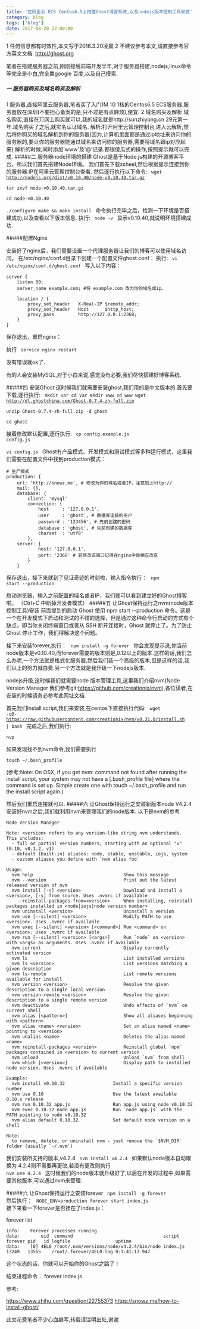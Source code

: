 ```yaml
---
title: '在阿里云 ECS Centos6.5上搭建Ghost博客系统,以及nodejs版本控制工具安装'
category: blog
tags: ['blog']
date: 2017-08-20 22:00:00
---
```


1 任何信息都有时效性,本文写于2016.3.20凌晨
2 不建议参考本文,请直接参考官方英文文档. http://ghost.org

笔者在搭建服务器之前,刚刚接触前端开发半年,对于服务器搭建,nodejs,linux命令等完全是小白,完全靠google 百度,以及自己摸索.

##### 一 服务器购买及域名购买及解析
1 服务器,直接阿里云服务器,笔者买了入门1M 1G 1核的Centos6.5 ECS服务器.服务器放在深圳(不要担心备案的是,只不过是有点麻烦),便宜.
2 域名购买及解析
域名购买,直接在万网上购买就可以,我的域名就是http://sunzhiyong.cn
29元第一年.域名购买了之后,就实名认证域名.
解析:打开阿里云管理控制台,进入云解析,然后将你购买的域名解析到你的服务器(因为,计算机里面都是通过ip地址来访问你的服务器的,要让你的服务器能通过域名来访问你的服务器,需要将域名跟ip对应起来).解析的时候,同时添加'www'及'@'记录.都很傻瓜式的操作,按照提示就可以完成.
#####二 服务器node环境的搭建
Ghost是基于Node.js构建的开源博客平台，所以我们首先搭建Node环境。
我们首先下载xsheel,然后根据提示连接到你的服务器.IP在阿里云管理控制台查看.
然后逐行执行以下命令:
<code>
wget http://nodejs.org/dist/v0.10.40/node-v0.10.40.tar.gz  
tar zxvf node-v0.10.40.tar.gz  
cd node-v0.10.40  
./configure 
make && make install 
</code>
命令执行完毕之后，检测一下环境是否搭建成功,以及查看以下版本信息.
执行:
<code>
node -v 
</code>
显示v0.10.40,就说明环境搭建成功.

#####配置Nginx 

安装好了nginx后，我们需要设置一个代理服务器让我们的博客可以使用域名访问。 在/etc/nginx/conf.d目录下创建一个配置文件ghost.conf：
执行:
<code>
vi /etc/nginx/conf.d/ghost.conf 
</code>
写入以下内容：
```
server {  
    listen 80;
    server_name example.com; #将 example.com 改为你的域名或ip。

    location / {
        proxy_set_header   X-Real-IP $remote_addr;
        proxy_set_header   Host      $http_host;
        proxy_pass         http://127.0.0.1:2368;
    }
}
```

保存退出，重启nginx：

执行
<code>
service nginx restart  
</code>
没有错误就ok了.

有的人会安装MySQL,对于小白来说,感觉没有必要,我们尽快搭建好博客系统.

#####四 安装Ghost
这时候我们就需要安装ghost,我们用的是中文版本的.首先要下载,逐行执行:
<code>
mkdir var
cd var
mkdir www
cd www
wget http://dl.ghostchina.com/Ghost-0.7.4-zh-full.zip  
unzip Ghost-0.7.4-zh-full.zip -d ghost  
cd ghost  
</code>
接着修改默认配置,逐行执行:
<code>
cp config.example.js config.js  
vi config.js 
</code>
Ghost有产品模式、开发模式和测试模式等多种运行模式，这里我们需要在配置文件中找到production模式：
```
# 生产模式
production: {  
    url: 'http://snowz.me', # 修改为你的域名或者IP，注意加上http://
    mail: {},
    database: {
        client: 'mysql'
        connection: {
            host     : '127.0.0.1',
            user     : 'ghost', # 数据库连接的用户
            password : '123456', # 先前创建的密码
            database : 'ghost', # 先前创建的数据库
            charset  : 'utf8'
        },
    server: {
            host: '127.0.0.1',
            port: '2368' # 若修改该端口记得在nginx中做相应改变
        }
    }  
```
保存退出，接下来就到了见证奇迹的时刻啦，输入指令执行：
<code>
npm start --production  
</code>
启动浏览器，输入之前配置的域名或者IP，我们就可以看到建立好的Ghost博客啦。 （Ctrl+C 中断掉开发者模式）
#####五 让Ghost保持运行之nvm(node版本控制工具)安装
前面提到的启动 Ghost 使用 npm start --production 命令。这是一个在开发模式下启动和测试的不错的选择，但是通过这种命令行启动的方式有个缺点，即当你关闭终端窗口或者从 SSH 断开连接时，Ghost 就停止了。为了防止 Ghost 停止工作，我们得解决这个问题。

接下来安装forever,执行：
<code>
npm install -g forever
</code>
你会发现提示说,你当前node版本是v0.10.40,而forever需要的版本则是,0.12以上的版本.这样的话,我们怎么办呢,一个方法就是格式化服务器,然后我们装一个高级的版本,但是这样的话,我们以上的努力就白费.另一个方法就是我升级一下nodejs版本. 

nodejs升级,这时候我们就需要node 版本管理工具,这里我们介绍nvm(Node Version Manager 我们参考git:https://github.com/creationix/nvm),各位读者,在安装的时候请务必参考此网址文档.

首先我们Install script,我们来安装,在centos下直接执行代码:
<code>
wget -qO- https://raw.githubusercontent.com/creationix/nvm/v0.31.0/install.sh | bash
</code>
完成之后,我们执行:

<code>nvp</code>

如果发现找不到nvm命令,我们需要执行

<code>touch ~/.bash_profile</code>

(参考:Note: On OSX, if you get nvm: command not found after running the install script, your system may not have a [.bash_profile file] where the command is set up. Simple create one with touch ~/.bash_profile and run the install script again.)

然后我们重启连接就可以.
#####六 让Ghost保持运行之安装新版本node V4.2.4
安装好nvm之后,我们就利用nvm来管理我们的node版本.
以下是nvm的参考
```
Node Version Manager

Note: <version> refers to any version-like string nvm understands. This includes:
  - full or partial version numbers, starting with an optional "v" (0.10, v0.1.2, v1)
  - default (built-in) aliases: node, stable, unstable, iojs, system
  - custom aliases you define with `nvm alias foo`

Usage:
  nvm help                                  Show this message
  nvm --version                             Print out the latest released version of nvm
  nvm install [-s] <version>                Download and install a <version>, [-s] from source. Uses .nvmrc if available
    --reinstall-packages-from=<version>     When installing, reinstall packages installed in <node|iojs|node version number>
  nvm uninstall <version>                   Uninstall a version
  nvm use [--silent] <version>              Modify PATH to use <version>. Uses .nvmrc if available
  nvm exec [--silent] <version> [<command>] Run <command> on <version>. Uses .nvmrc if available
  nvm run [--silent] <version> [<args>]     Run `node` on <version> with <args> as arguments. Uses .nvmrc if available
  nvm current                               Display currently activated version
  nvm ls                                    List installed versions
  nvm ls <version>                          List versions matching a given description
  nvm ls-remote                             List remote versions available for install
  nvm version <version>                     Resolve the given description to a single local version
  nvm version-remote <version>              Resolve the given description to a single remote version
  nvm deactivate                            Undo effects of `nvm` on current shell
  nvm alias [<pattern>]                     Show all aliases beginning with <pattern>
  nvm alias <name> <version>                Set an alias named <name> pointing to <version>
  nvm unalias <name>                        Deletes the alias named <name>
  nvm reinstall-packages <version>          Reinstall global `npm` packages contained in <version> to current version
  nvm unload                                Unload `nvm` from shell
  nvm which [<version>]                     Display path to installed node version. Uses .nvmrc if available

Example:
  nvm install v0.10.32                  Install a specific version number
  nvm use 0.10                          Use the latest available 0.10.x release
  nvm run 0.10.32 app.js                Run app.js using node v0.10.32
  nvm exec 0.10.32 node app.js          Run `node app.js` with the PATH pointing to node v0.10.32
  nvm alias default 0.10.32             Set default node version on a shell

Note:
  to remove, delete, or uninstall nvm - just remove the `$NVM_DIR` folder (usually `~/.nvm`)
```
我们安装所支持的版本,v4.2.4
<code>
nvm install v4.2.4
</code>
如果默认node版本自动跟换为 4.2.4则不需要再更改,若没有更改则执行
<code>
nvm use 4.2.4
</code>
这时候我们的node版本就升级好了,以后在开发的过程中,如果需要其他版本,可以通过nvm来管理.

#####六 让Ghost保持运行之安装forever
<code>
npm install -g forever
</code>
然后执行：
<code>
NODE_ENV=production forever start index.js
</code>
接下来看一下forever是否挂在了index.js：

forever list
```
info:    Forever processes running
data:        uid  command                                  script   forever pid   id logfile                 uptime        
data:    [0] 4EL0 /root/.nvm/versions/node/v4.2.4/bin/node index.js 13249   13565    /root/.forever/4EL0.log 0:1:41:13.947 
```

这个状态的话，你就可以开始你的Ghost之路了！

结束进程命令：
forever index.js

参考:

https://www.zhihu.com/question/22755373
https://snowz.me/how-to-install-ghost/


此文花费笔者不少心血编写,转载请注明出处,谢谢
